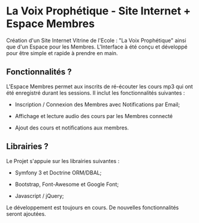 La Voix Prophétique - Site Internet + Espace Membres
========================

Création d'un Site Internet Vitrine de l'Ecole : "La Voix Prophétique" ainsi que d'un Espace pour les Membres.
L'Interface à été conçu et développé pour être simple et rapide à prendre en main.

Fonctionnalités ?
--------------

L'Espace Membres permet aux inscrits de ré-écouter les cours mp3 qui ont été enregistré durant les sessions.
Il inclut les fonctionnalités suivantes :

  * Inscription / Connexion des Membres avec Notifications par Email;

  * Affichage et lecture audio des cours par les Membres connecté

  * Ajout des cours et notifications aux membres.

Librairies ?
--------------

Le Projet s'appuie sur les librairies suivantes :

  * Symfony 3 et Doctrine ORM/DBAL;

  * Bootstrap, Font-Awesome et Google Font;

  * Javascript / jQuery;
  
Le développement est toujours en cours.
De nouvelles fonctionnalités seront ajoutées.
